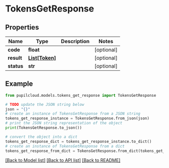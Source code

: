 # TokensGetResponse


## Properties

Name | Type | Description | Notes
------------ | ------------- | ------------- | -------------
**code** | **float** |  | [optional] 
**result** | [**List[Token]**](Token.md) |  | [optional] 
**status** | **str** |  | [optional] 

## Example

```python
from pupilcloud.models.tokens_get_response import TokensGetResponse

# TODO update the JSON string below
json = "{}"
# create an instance of TokensGetResponse from a JSON string
tokens_get_response_instance = TokensGetResponse.from_json(json)
# print the JSON string representation of the object
print(TokensGetResponse.to_json())

# convert the object into a dict
tokens_get_response_dict = tokens_get_response_instance.to_dict()
# create an instance of TokensGetResponse from a dict
tokens_get_response_from_dict = TokensGetResponse.from_dict(tokens_get_response_dict)
```
[[Back to Model list]](../README.md#documentation-for-models) [[Back to API list]](../README.md#documentation-for-api-endpoints) [[Back to README]](../README.md)



